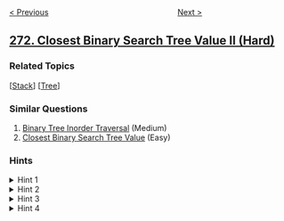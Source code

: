 <!--|This file generated by command(leetcode description); DO NOT EDIT.    |-->
<!--+----------------------------------------------------------------------+-->
<!--|@author    openset <openset.wang@gmail.com>                           |-->
<!--|@link      https://github.com/openset                                 |-->
<!--|@home      https://github.com/tonymontaro/leetcode-hints                        |-->
<!--+----------------------------------------------------------------------+-->

[< Previous](https://github.com/tonymontaro/leetcode-hints/tree/master/problems/encode-and-decode-strings "Encode and Decode Strings")
　　　　　　　　　　　　　　　　
[Next >](https://github.com/tonymontaro/leetcode-hints/tree/master/problems/integer-to-english-words "Integer to English Words")

## [272. Closest Binary Search Tree Value II (Hard)](https://leetcode.com/problems/closest-binary-search-tree-value-ii "最接近的二叉搜索树值 II")



### Related Topics
  [[Stack](https://github.com/tonymontaro/leetcode-hints/tree/master/tag/stack/README.md)]
  [[Tree](https://github.com/tonymontaro/leetcode-hints/tree/master/tag/tree/README.md)]

### Similar Questions
  1. [Binary Tree Inorder Traversal](https://github.com/tonymontaro/leetcode-hints/tree/master/problems/binary-tree-inorder-traversal) (Medium)
  1. [Closest Binary Search Tree Value](https://github.com/tonymontaro/leetcode-hints/tree/master/problems/closest-binary-search-tree-value) (Easy)

### Hints
<details>
<summary>Hint 1</summary>
Consider implement these two helper functions:
<ol type="i"><li><code>getPredecessor(N)</code>, which returns the next smaller node to N.</li>
<li><code>getSuccessor(N)</code>, which returns the next larger node to N.</li>
</ol>
</details>

<details>
<summary>Hint 2</summary>
Try to assume that each node has a parent pointer, it makes the problem much easier.
</details>

<details>
<summary>Hint 3</summary>
Without parent pointer we just need to keep track of the path from the root to the current node using a stack.
</details>

<details>
<summary>Hint 4</summary>
You would need two stacks to track the path in finding predecessor and successor node separately.
</details>
